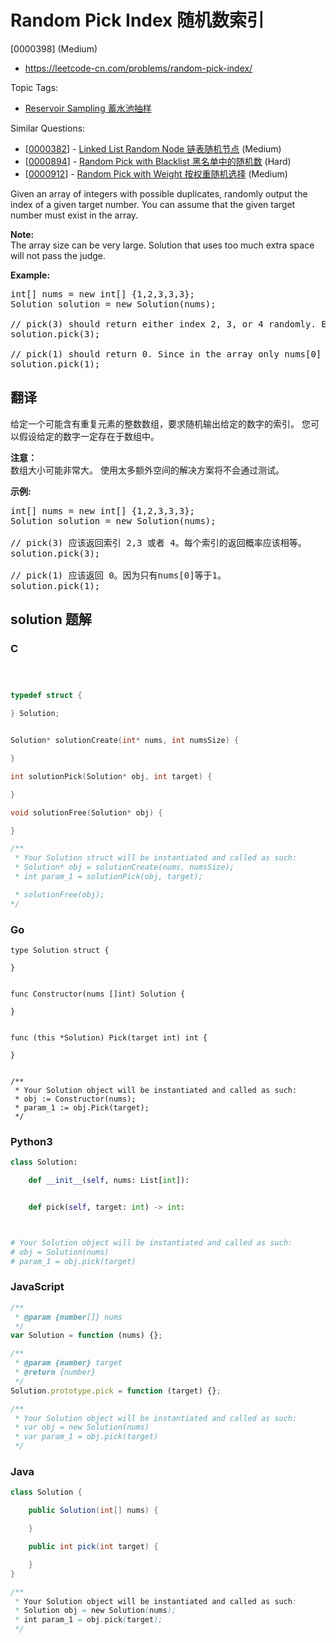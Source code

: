 # Random Pick Index 随机数索引

[0000398] (Medium)

- https://leetcode-cn.com/problems/random-pick-index/

Topic Tags:

- [Reservoir Sampling 蓄水池抽样](https://leetcode-cn.com/tag/reservoir-sampling/)

Similar Questions:

- [[0000382](https://leetcode-cn.com/problems/linked-list-random-node/)] - [Linked List Random Node 链表随机节点](./0000382.linked-list-random-node.md) (Medium)
- [[0000894](https://leetcode-cn.com/problems/random-pick-with-blacklist/)] - [Random Pick with Blacklist 黑名单中的随机数](./0000894.random-pick-with-blacklist.md) (Hard)
- [[0000912](https://leetcode-cn.com/problems/random-pick-with-weight/)] - [Random Pick with Weight 按权重随机选择](./0000912.random-pick-with-weight.md) (Medium)

Given an array of integers with possible duplicates, randomly output the index of a given target number. You can assume that the given target number must exist in the array.

**Note:**  
The array size can be very large. Solution that uses too much extra space will not pass the judge.

**Example:**

<pre>int[] nums = new int[] {1,2,3,3,3};
Solution solution = new Solution(nums);

// pick(3) should return either index 2, 3, or 4 randomly. Each index should have equal probability of returning.
solution.pick(3);

// pick(1) should return 0. Since in the array only nums[0] is equal to 1.
solution.pick(1);
</pre>

## 翻译

给定一个可能含有重复元素的整数数组，要求随机输出给定的数字的索引。 您可以假设给定的数字一定存在于数组中。

**注意：**  
数组大小可能非常大。 使用太多额外空间的解决方案将不会通过测试。

**示例:**

<pre>int[] nums = new int[] {1,2,3,3,3};
Solution solution = new Solution(nums);

// pick(3) 应该返回索引 2,3 或者 4。每个索引的返回概率应该相等。
solution.pick(3);

// pick(1) 应该返回 0。因为只有nums[0]等于1。
solution.pick(1);
</pre>

## solution 题解

### C

```c



typedef struct {

} Solution;


Solution* solutionCreate(int* nums, int numsSize) {

}

int solutionPick(Solution* obj, int target) {

}

void solutionFree(Solution* obj) {

}

/**
 * Your Solution struct will be instantiated and called as such:
 * Solution* obj = solutionCreate(nums, numsSize);
 * int param_1 = solutionPick(obj, target);

 * solutionFree(obj);
*/
```

### Go

```golang
type Solution struct {

}


func Constructor(nums []int) Solution {

}


func (this *Solution) Pick(target int) int {

}


/**
 * Your Solution object will be instantiated and called as such:
 * obj := Constructor(nums);
 * param_1 := obj.Pick(target);
 */
```

### Python3

```python
class Solution:

    def __init__(self, nums: List[int]):


    def pick(self, target: int) -> int:



# Your Solution object will be instantiated and called as such:
# obj = Solution(nums)
# param_1 = obj.pick(target)
```

### JavaScript

```javascript
/**
 * @param {number[]} nums
 */
var Solution = function (nums) {};

/**
 * @param {number} target
 * @return {number}
 */
Solution.prototype.pick = function (target) {};

/**
 * Your Solution object will be instantiated and called as such:
 * var obj = new Solution(nums)
 * var param_1 = obj.pick(target)
 */
```

### Java

```java
class Solution {

    public Solution(int[] nums) {

    }

    public int pick(int target) {

    }
}

/**
 * Your Solution object will be instantiated and called as such:
 * Solution obj = new Solution(nums);
 * int param_1 = obj.pick(target);
 */
```
